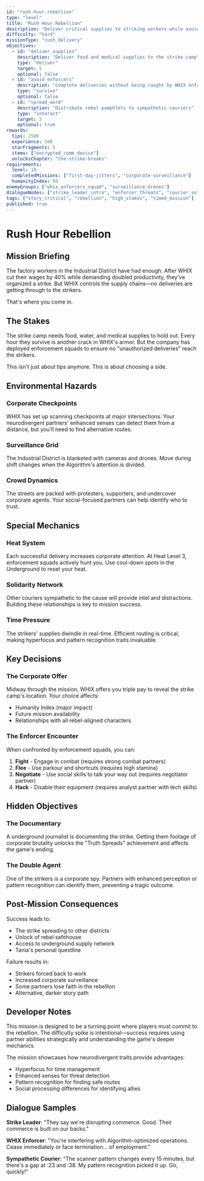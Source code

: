 ```yaml
---
id: "rush-hour-rebellion"
type: "level"
title: "Rush Hour Rebellion"
description: "Deliver critical supplies to striking workers while avoiding corporate enforcers"
difficulty: "hard"
missionType: "rush_delivery"
objectives:
  - id: "deliver_supplies"
    description: "Deliver food and medical supplies to the strike camp"
    type: "deliver"
    target: 5
    optional: false
  - id: "avoid_enforcers"
    description: "Complete deliveries without being caught by WHIX enforcers"
    type: "survive"
    optional: false
  - id: "spread_word"
    description: "Distribute rebel pamphlets to sympathetic couriers"
    type: "interact"
    target: 3
    optional: true
rewards:
  tips: 2500
  experience: 500
  starFragments: 5
  items: ["encrypted_comm_device"]
  unlocksChapter: "the-strike-breaks"
requirements:
  level: 10
  completedMissions: ["first-day-jitters", "corporate-surveillance"]
  humanityIndex: 60
enemyGroups: ["whix_enforcers_squad", "surveillance_drones"]
dialogueNodes: ["strike_leader_intro", "enforcer_threats", "courier_solidarity"]
tags: ["story_critical", "rebellion", "high_stakes", "timed_mission"]
published: true
---
```


# Rush Hour Rebellion

## Mission Briefing

The factory workers in the Industrial District have had enough. After WHIX cut their wages by 40% while demanding doubled productivity, they've organized a strike. But WHIX controls the supply chains—no deliveries are getting through to the strikers.

That's where you come in.

## The Stakes

The strike camp needs food, water, and medical supplies to hold out. Every hour they survive is another crack in WHIX's armor. But the company has deployed enforcement squads to ensure no "unauthorized deliveries" reach the strikers.

This isn't just about tips anymore. This is about choosing a side.

## Environmental Hazards

### Corporate Checkpoints
WHIX has set up scanning checkpoints at major intersections. Your neurodivergent partners' enhanced senses can detect them from a distance, but you'll need to find alternative routes.

### Surveillance Grid
The Industrial District is blanketed with cameras and drones. Move during shift changes when the Algorithm's attention is divided.

### Crowd Dynamics
The streets are packed with protesters, supporters, and undercover corporate agents. Your social-focused partners can help identify who to trust.

## Special Mechanics

### Heat System
Each successful delivery increases corporate attention. At Heat Level 3, enforcement squads actively hunt you. Use cool-down spots in the Underground to reset your heat.

### Solidarity Network
Other couriers sympathetic to the cause will provide intel and distractions. Building these relationships is key to mission success.

### Time Pressure
The strikers' supplies dwindle in real-time. Efficient routing is critical, making hyperfocus and pattern recognition traits invaluable.

## Key Decisions

### The Corporate Offer
Midway through the mission, WHIX offers you triple pay to reveal the strike camp's location. Your choice affects:
- Humanity Index (major impact)
- Future mission availability
- Relationships with all rebel-aligned characters

### The Enforcer Encounter
When confronted by enforcement squads, you can:
1. **Fight** - Engage in combat (requires strong combat partners)
2. **Flee** - Use parkour and shortcuts (requires high stamina)
3. **Negotiate** - Use social skills to talk your way out (requires negotiator partner)
4. **Hack** - Disable their equipment (requires analyst partner with tech skills)

## Hidden Objectives

### The Documentary
A underground journalist is documenting the strike. Getting them footage of corporate brutality unlocks the "Truth Spreads" achievement and affects the game's ending.

### The Double Agent
One of the strikers is a corporate spy. Partners with enhanced perception or pattern recognition can identify them, preventing a tragic outcome.

## Post-Mission Consequences

Success leads to:
- The strike spreading to other districts
- Unlock of rebel safehouse
- Access to underground supply network
- Tania's personal questline

Failure results in:
- Strikers forced back to work
- Increased corporate surveillance
- Some partners lose faith in the rebellion
- Alternative, darker story path

## Developer Notes

This mission is designed to be a turning point where players must commit to the rebellion. The difficulty spike is intentional—success requires using partner abilities strategically and understanding the game's deeper mechanics.

The mission showcases how neurodivergent traits provide advantages:
- Hyperfocus for time management
- Enhanced senses for threat detection  
- Pattern recognition for finding safe routes
- Social processing differences for identifying allies

## Dialogue Samples

**Strike Leader**: "They say we're disrupting commerce. Good. Their commerce is built on our backs."

**WHIX Enforcer**: "You're interfering with Algorithm-optimized operations. Cease immediately or face termination... of employment."

**Sympathetic Courier**: "The scanner pattern changes every 15 minutes, but there's a gap at :23 and :38. My pattern recognition picked it up. Go, quickly!"